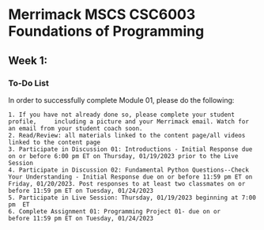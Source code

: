 # Merrimack MSCS CSC6003 Foundations of Programming

## Week 1:

### To-Do List  
In order to successfully complete Module 01, please do the following:

    1. If you have not already done so, please complete your student profile,     including a picture and your Merrimack email. Watch for an email from your student coach soon.
    2. Read/Review: all materials linked to the content page/all videos linked to the content page
    3. Participate in Discussion 01: Introductions - Initial Response due on or before 6:00 pm ET on Thursday, 01/19/2023 prior to the Live Session
    4. Participate in Discussion 02: Fundamental Python Questions--Check Your Understanding - Initial Response due on or before 11:59 pm ET on Friday, 01/20/2023. Post responses to at least two classmates on or before 11:59 pm ET on Tuesday, 01/24/2023
    5. Participate in Live Session: Thursday, 01/19/2023 beginning at 7:00 pm  ET 
    6. Complete Assignment 01: Programming Project 01- due on or before 11:59 pm ET on Tuesday, 01/24/2023
